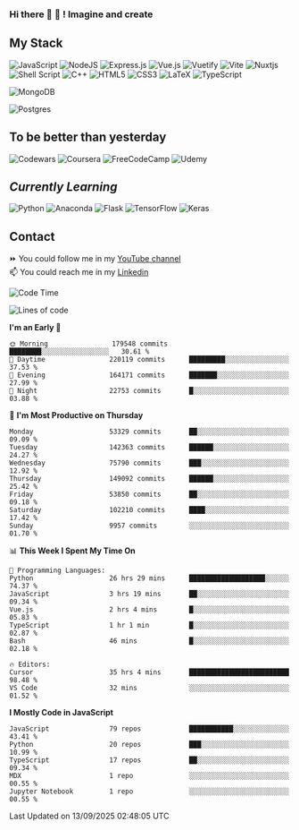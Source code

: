 ### Hi there 👋 🤖 ! Imagine and create

## My Stack
![JavaScript](https://img.shields.io/badge/javascript-%23323330.svg?style=for-the-badge&logo=javascript&logoColor=%23F7DF1E) ![NodeJS](https://img.shields.io/badge/node.js-6DA55F?style=for-the-badge&logo=node.js&logoColor=white) <img alt="Express.js" src="https://img.shields.io/badge/express.js%20-%23404d59.svg?&style=for-the-badge"/> ![Vue.js](https://img.shields.io/badge/vuejs-%2335495e.svg?style=for-the-badge&logo=vuedotjs&logoColor=%234FC08D) ![Vuetify](https://img.shields.io/badge/Vuetify-1867C0?style=for-the-badge&logo=vuetify&logoColor=AEDDFF) ![Vite](https://img.shields.io/badge/vite-%23646CFF.svg?style=for-the-badge&logo=vite&logoColor=white) ![Nuxtjs](https://img.shields.io/badge/Nuxt-002E3B?style=for-the-badge&logo=nuxtdotjs&logoColor=#00DC82) ![Shell Script](https://img.shields.io/badge/shell_script-%23121011.svg?style=for-the-badge&logo=gnu-bash&logoColor=white) ![C++](https://img.shields.io/badge/c++-%2300599C.svg?style=for-the-badge&logo=c%2B%2B&logoColor=white) ![HTML5](https://img.shields.io/badge/html5-%23E34F26.svg?style=for-the-badge&logo=html5&logoColor=white) ![CSS3](https://img.shields.io/badge/css3-%231572B6.svg?style=for-the-badge&logo=css3&logoColor=white) ![LaTeX](https://img.shields.io/badge/latex-%23008080.svg?style=for-the-badge&logo=latex&logoColor=white) ![TypeScript](https://img.shields.io/badge/typescript-%23007ACC.svg?style=for-the-badge&logo=typescript&logoColor=white)
<div>
  <img alt="MongoDB" src ="https://img.shields.io/badge/MongoDB-%234ea94b.svg?&style=for-the-badge&logo=mongodb&logoColor=white"/>
  
  ![Postgres](https://img.shields.io/badge/postgres-%23316192.svg?style=for-the-badge&logo=postgresql&logoColor=white)
</div>

## To be better than yesterday
![Codewars](https://img.shields.io/badge/Codewars-B1361E?style=for-the-badge&logo=codewars&logoColor=grey)
  ![Coursera](https://img.shields.io/badge/Coursera-%230056D2.svg?style=for-the-badge&logo=Coursera&logoColor=white)
  ![FreeCodeCamp](https://img.shields.io/badge/Freecodecamp-%23123.svg?&style=for-the-badge&logo=freecodecamp&logoColor=green)
  ![Udemy](https://img.shields.io/badge/Udemy-A435F0?style=for-the-badge&logo=Udemy&logoColor=white)

## *Currently Learning*
![Python](https://img.shields.io/badge/python-3670A0?style=for-the-badge&logo=python&logoColor=ffdd54) ![Anaconda](https://img.shields.io/badge/Anaconda-%2344A833.svg?style=for-the-badge&logo=anaconda&logoColor=white) 
![Flask](https://img.shields.io/badge/flask-%23000.svg?style=for-the-badge&logo=flask&logoColor=white) ![TensorFlow](https://img.shields.io/badge/TensorFlow-%23FF6F00.svg?style=for-the-badge&logo=TensorFlow&logoColor=white) ![Keras](https://img.shields.io/badge/Keras-%23D00000.svg?style=for-the-badge&logo=Keras&logoColor=white)

## Contact
⏩ You could follow me in my <a href="https://www.youtube.com/c/ViktorJimenezF" target="blank">YouTube channel</a>   <br>
📫 You could reach me in my <a href="https://www.linkedin.com/in/victorjuanjimenez/" target="blank">Linkedin</a>  

<!--START_SECTION:waka-->
![Code Time](http://img.shields.io/badge/Code%20Time-3%2C982%20hrs%2031%20mins-blue)

![Lines of code](https://img.shields.io/badge/From%20Hello%20World%20I%27ve%20Written-771.8%20million%20lines%20of%20code-blue)

**I'm an Early 🐤** 

```text
🌞 Morning                179548 commits      ████████░░░░░░░░░░░░░░░░░   30.61 % 
🌆 Daytime                220119 commits      █████████░░░░░░░░░░░░░░░░   37.53 % 
🌃 Evening                164171 commits      ███████░░░░░░░░░░░░░░░░░░   27.99 % 
🌙 Night                  22753 commits       █░░░░░░░░░░░░░░░░░░░░░░░░   03.88 % 
```
📅 **I'm Most Productive on Thursday** 

```text
Monday                   53329 commits       ██░░░░░░░░░░░░░░░░░░░░░░░   09.09 % 
Tuesday                  142363 commits      ██████░░░░░░░░░░░░░░░░░░░   24.27 % 
Wednesday                75790 commits       ███░░░░░░░░░░░░░░░░░░░░░░   12.92 % 
Thursday                 149092 commits      ██████░░░░░░░░░░░░░░░░░░░   25.42 % 
Friday                   53850 commits       ██░░░░░░░░░░░░░░░░░░░░░░░   09.18 % 
Saturday                 102210 commits      ████░░░░░░░░░░░░░░░░░░░░░   17.42 % 
Sunday                   9957 commits        ░░░░░░░░░░░░░░░░░░░░░░░░░   01.70 % 
```


📊 **This Week I Spent My Time On** 

```text
💬 Programming Languages: 
Python                   26 hrs 29 mins      ███████████████████░░░░░░   74.37 % 
JavaScript               3 hrs 19 mins       ██░░░░░░░░░░░░░░░░░░░░░░░   09.34 % 
Vue.js                   2 hrs 4 mins        █░░░░░░░░░░░░░░░░░░░░░░░░   05.83 % 
TypeScript               1 hr 1 min          █░░░░░░░░░░░░░░░░░░░░░░░░   02.87 % 
Bash                     46 mins             █░░░░░░░░░░░░░░░░░░░░░░░░   02.18 % 

🔥 Editors: 
Cursor                   35 hrs 4 mins       █████████████████████████   98.48 % 
VS Code                  32 mins             ░░░░░░░░░░░░░░░░░░░░░░░░░   01.52 % 
```

**I Mostly Code in JavaScript** 

```text
JavaScript               79 repos            ███████████░░░░░░░░░░░░░░   43.41 % 
Python                   20 repos            ███░░░░░░░░░░░░░░░░░░░░░░   10.99 % 
TypeScript               17 repos            ██░░░░░░░░░░░░░░░░░░░░░░░   09.34 % 
MDX                      1 repo              ░░░░░░░░░░░░░░░░░░░░░░░░░   00.55 % 
Jupyter Notebook         1 repo              ░░░░░░░░░░░░░░░░░░░░░░░░░   00.55 % 
```




 Last Updated on 13/09/2025 02:48:05 UTC
<!--END_SECTION:waka-->

<!--
**ViktorJJF/ViktorJJF** is a ✨ _special_ ✨ repository because its `README.md` (this file) appears on your GitHub profile.



Here are some ideas to get you started:

- 🔭 I’m currently working on ...
- 🌱 I’m currently learning ...
- 👯 I’m looking to collaborate on ...
- 🤔 I’m looking for help with ...
- 💬 Ask me about ...
- 📫 How to reach me: ...
- 😄 Pronouns: ...
- ⚡ Fun fact: ...
-->
